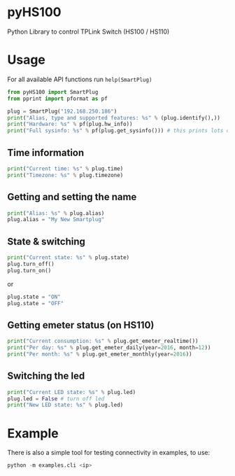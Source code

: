 # pyHS100
Python Library to control TPLink Switch (HS100 / HS110)

# Usage

For all available API functions run ```help(SmartPlug)```

```python
from pyHS100 import SmartPlug
from pprint import pformat as pf

plug = SmartPlug("192.168.250.186")
print("Alias, type and supported features: %s" % (plug.identify(),))
print("Hardware: %s" % pf(plug.hw_info))
print("Full sysinfo: %s" % pf(plug.get_sysinfo())) # this prints lots of information about the device
```

## Time information
```python
print("Current time: %s" % plug.time)
print("Timezone: %s" % plug.timezone)
```

## Getting and setting the name
```python
print("Alias: %s" % plug.alias)
plug.alias = "My New Smartplug"
```

## State & switching
```python
print("Current state: %s" % plug.state)
plug.turn_off()
plug.turn_on()
```
or
```python
plug.state = "ON"
plug.state = "OFF"
```

## Getting emeter status (on HS110)
```python
print("Current consumption: %s" % plug.get_emeter_realtime())
print("Per day: %s" % plug.get_emeter_daily(year=2016, month=12))
print("Per month: %s" % plug.get_emeter_monthly(year=2016))
```

## Switching the led
```python
print("Current LED state: %s" % plug.led)
plug.led = False # turn off led
print("New LED state: %s" % plug.led)

```

# Example
There is also a simple tool for testing connectivity in examples, to use:
```python
python -m examples.cli <ip>
```
